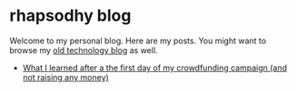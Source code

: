 rhapsodhy blog
==============

Welcome to my personal blog. Here are my posts. You might want to browse my [old
technology blog](https://rsdy.blogs.balabit.com/) as well.

* [What I learned after a the first day of my crowdfunding campaign (and
not raising any money)](./posts/first_day_of_crowdfunding.html)
